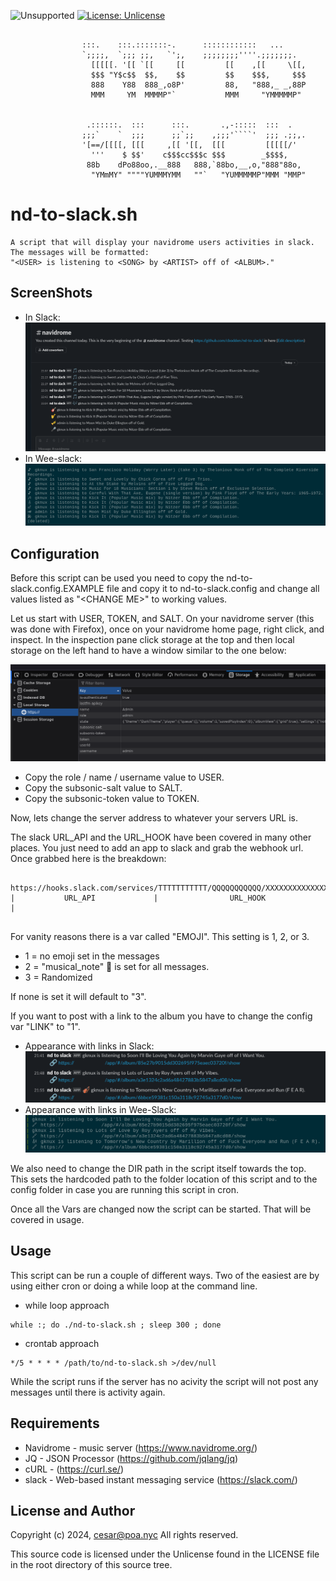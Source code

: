 ![Unsupported](https://img.shields.io/badge/development_status-in_progress-green.svg)
[![License: Unlicense](https://img.shields.io/badge/license-Unlicense-blue.svg)](http://unlicense.org/)

```

                :::.    :::.:::::::-.      ::::::::::::   ...
                `;;;;,  `;;; ;;,   `';,    ;;;;;;;;''''.;;;;;;;.
                  [[[[[. '[[ `[[     [[         [[    ,[[     \[[,
                  $$$ "Y$c$$  $$,    $$         $$    $$$,     $$$
                  888    Y88  888_,o8P'         88,   "888,_ _,88P
                  MMM     YM  MMMMP"`           MMM     "YMMMMMP"


                 .::::::.  :::      :::.       .,-:::::  :::  .
                ;;;`    `  ;;;      ;;`;;    ,;;;'````'  ;;; .;;,.
                '[==/[[[[, [[[     ,[[ '[[,  [[[         [[[[[/'
                  '''    $ $$'    c$$$cc$$$c $$$        _$$$$,
                 88b    dPo88oo,.__888   888,`88bo,__,o,"888"88o,
                  "YMmMY" """"YUMMMYMM   ""`   "YUMMMMMP"MMM "MMP"

```

nd-to-slack.sh
====

    A script that will display your navidrome users activities in slack.
    The messages will be formatted:
    "<USER> is listening to <SONG> by <ARTIST> off of <ALBUM>."

ScreenShots
----
- In Slack:
![slack](images/slack.png)
- In Wee-slack:
![wee-slack](images/weeslack.png)

Configuration
----
Before this script can be used you need to copy the
nd-to-slack.config.EXAMPLE file and copy it to nd-to-slack.config
and change all values listed as "\<CHANGE ME\>" to working values.

Let us start with USER, TOKEN, and SALT.
On your navidrome server (this was done with Firefox), once on your
navidrome home page, right click, and inspect. In the inspection pane click
storage at the top and then local storage on the left hand to have a window
similar to the one below:

![inspector](images/inspector.png)

- Copy the role / name / username value to USER.
- Copy the subsonic-salt value to SALT.
- Copy the subsonic-token value to TOKEN.

Now, lets change the server address to whatever your servers URL is.

The slack URL_API and the URL_HOOK have been covered in many other places.
You just need to add an app to slack and grab the webhook url. Once grabbed
here is the breakdown:
<pre><code>
https://hooks.slack.com/services/TTTTTTTTTTT/QQQQQQQQQQQ/XXXXXXXXXXXXXXXXXXXXXX
|           URL_API             |                URL_HOOK                     |

</code></pre>

For vanity reasons there is a var called "EMOJI". This setting is 1, 2, or 3.
- 1 = no emoji set in the messages
- 2 = "musical_note" :musical_note: is set for all messages.
- 3 = Randomized

If none is set it will default to "3".

If you want to post with a link to the album you have to change the config
var "LINK" to "1".
- Appearance with links in Slack:
![slack_links](images/slack_with_links.png)
- Appearance with links in Wee-Slack:
![wee-slack_links](images/wee-slack_with_links.png)


We also need to change the DIR path in the script itself towards the top.
This sets the hardcoded path to the folder location of this script and to the
config folder in case you are running this script in cron.

Once all the Vars are changed now the script can be started. That will be
covered in usage.


Usage
----
This script can be run a couple of different ways. Two of the easiest are
by using either cron or doing a while loop at the command line.

- while loop approach
<pre><code>while :; do ./nd-to-slack.sh ; sleep 300 ; done</code></pre>

- crontab approach
<pre><code>*/5 * * * * /path/to/nd-to-slack.sh >/dev/null</code></pre>

While the script runs if the server has no acivity the script will not
post any messages until there is activity again.

Requirements
----
- Navidrome - music server (https://www.navidrome.org/)
- JQ - JSON Processor (https://github.com/jqlang/jq)
- cURL - (https://curl.se/)
- slack - Web-based instant messaging service (https://slack.com/)


License and Author
----
Copyright (c) 2024, cesar@poa.nyc
All rights reserved.

This source code is licensed under the Unlicense
found in the LICENSE file in the root directory of this
source tree.
